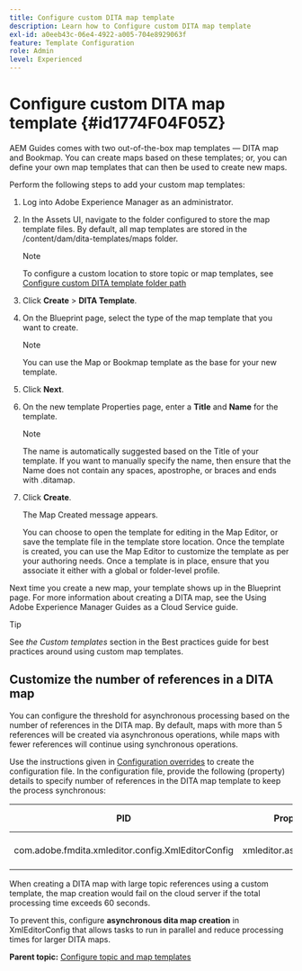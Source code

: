 ```yaml
---
title: Configure custom DITA map template
description: Learn how to Configure custom DITA map template
exl-id: a0eeb43c-06e4-4922-a005-704e8929063f
feature: Template Configuration
role: Admin
level: Experienced
---
```

# Configure custom DITA map template {#id1774F04F05Z}

AEM Guides comes with two out-of-the-box map templates — DITA map and Bookmap. You can create maps based on these templates; or, you can define your own map templates that can then be used to create new maps.

Perform the following steps to add your custom map templates:

1.  Log into Adobe Experience Manager as an administrator.

1.  In the Assets UI, navigate to the folder configured to store the map template files. By default, all map templates are stored in the /content/dam/dita-templates/maps folder.

    >[!NOTE]
    >
    > To configure a custom location to store topic or map templates, see [Configure custom DITA template folder path](conf-template-tags-custom-dita-topic-template.md#id191LCF0095Z)

1.  Click **Create** \> **DITA Template**.

1.  On the Blueprint page, select the type of the map template that you want to create.

    >[!NOTE]
    >
    > You can use the Map or Bookmap template as the base for your new template.

1.  Click **Next**.

1.  On the new template Properties page, enter a **Title** and **Name** for the template.

    >[!NOTE]
    >
    > The name is automatically suggested based on the Title of your template. If you want to manually specify the name, then ensure that the Name does not contain any spaces, apostrophe, or braces and ends with .ditamap.

1.  Click **Create**.

    The Map Created message appears.

    You can choose to open the template for editing in the Map Editor, or save the template file in the template store location. Once the template is created, you can use the Map Editor to customize the template as per your authoring needs. Once a template is in place, ensure that you associate it either with a global or folder-level profile.


Next time you create a new map, your template shows up in the Blueprint page. For more information about creating a DITA map, see the Using Adobe Experience Manager Guides as a Cloud Service guide.

>[!TIP]
>
> See *the Custom templates* section in the Best practices guide for best practices around using custom map templates.


## Customize the number of references in a DITA map

You can configure the threshold for asynchronous processing based on the number of references in the DITA map. By default, maps with more than 5 references will be created via asynchronous operations, while maps with fewer references will continue using synchronous operations.
 

Use the instructions given in [Configuration overrides](download-install-additional-config-override.md#) to create the configuration file. In the configuration file, provide the following (property) details to specify number of references in the DITA map template to keep the process synchronous:

|PID|Property Key|Property Value|
|---|------------|--------------|
|com.adobe.fmdita.xmleditor.config.XmlEditorConfig|xmleditor.asyncmapcreation|> 0 <br> **Default value**: 5|

When creating a DITA map with large topic references using a custom template, the map creation would fail on the cloud server if the total processing time exceeds 60 seconds.

To prevent this, configure **asynchronous dita map creation** in XmlEditorConfig that allows tasks to run in parallel and reduce processing times for larger DITA maps. 

**Parent topic:** [Configure topic and map templates](conf-template-tags.md)
